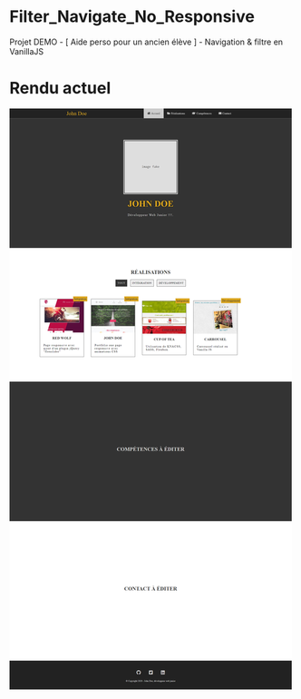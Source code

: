 # Filter_Navigate_No_Responsive
Projet DEMO - [ Aide perso pour un ancien élève ] - Navigation &amp; filtre en VanillaJS

# Rendu actuel

<img src="https://github.com/Zyrass/Filter_Navigate_No_Responsive/blob/master/screencapture-fullpage.png?raw=true" alt="rendu final" />